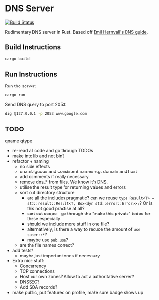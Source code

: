 # DNS Server

[![Build Status](https://img.shields.io/github/workflow/status/dominikrys/dns-server/ci?style=flat-square)](https://github.com/dominikrys/dns-server/actions)

Rudimentary DNS server in Rust. Based off [Emil Hernvall's DNS guide](https://github.com/EmilHernvall/dnsguide).

## Build Instructions

```bash
cargo build
```

## Run Instructions

Run the server:

```bash
cargo run
```

Send DNS query to port 2053:

```bash
dig @127.0.0.1 -p 2053 www.google.com
```

## TODO

qname qtype

- re-read all code and go through TODOs
- make into lib and not bin?
- refactor + naming
  - no side effects
  - unambiguous and consistent names e.g. domain and host
  - add comments if really necessary
  - remove dns\_\* from files. We know it's DNS.
  - utilise the result type for returning values and errors
  - sort out directory structure
    - are all the includes pragmatic? can we reuse `type Result<T> = std::result::Result<T, Box<dyn std::error::Error>>;`? Or is this not good practise at all?
    - sort out scope - go through the "make this private" todos for these especially
    - should we include more stuff in one file?
    - alternatively, is there a way to reduce the amount of `use super::*`?
    - maybe use [`pub use`](https://www.reddit.com/r/rust/comments/6x49mu/what_are_some_rules_of_thumb_for_use/dmd07yr?utm_source=share&utm_medium=web2x&context=3)?
  - are the file names correct?
- add tests?
  - maybe just important ones if necessary
- Extra nice stuff:
  - Concurrency
  - TCP connections
  - Host our own zones? Allow to act a authoritative server?
  - DNSSEC?
  - Add SOA records?
- make public, put featured on profile, make sure badge shows up
